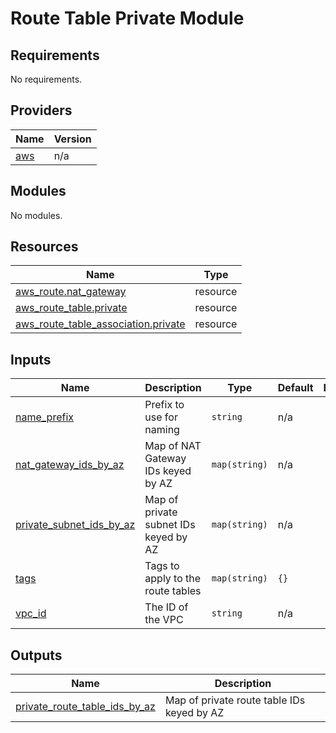 # Route Table Private Module

<!-- BEGIN_TF_DOCS -->
## Requirements

No requirements.

## Providers

| Name | Version |
|------|---------|
| <a name="provider_aws"></a> [aws](#provider\_aws) | n/a |

## Modules

No modules.

## Resources

| Name | Type |
|------|------|
| [aws_route.nat_gateway](https://registry.terraform.io/providers/hashicorp/aws/latest/docs/resources/route) | resource |
| [aws_route_table.private](https://registry.terraform.io/providers/hashicorp/aws/latest/docs/resources/route_table) | resource |
| [aws_route_table_association.private](https://registry.terraform.io/providers/hashicorp/aws/latest/docs/resources/route_table_association) | resource |

## Inputs

| Name | Description | Type | Default | Required |
|------|-------------|------|---------|:--------:|
| <a name="input_name_prefix"></a> [name\_prefix](#input\_name\_prefix) | Prefix to use for naming | `string` | n/a | yes |
| <a name="input_nat_gateway_ids_by_az"></a> [nat\_gateway\_ids\_by\_az](#input\_nat\_gateway\_ids\_by\_az) | Map of NAT Gateway IDs keyed by AZ | `map(string)` | n/a | yes |
| <a name="input_private_subnet_ids_by_az"></a> [private\_subnet\_ids\_by\_az](#input\_private\_subnet\_ids\_by\_az) | Map of private subnet IDs keyed by AZ | `map(string)` | n/a | yes |
| <a name="input_tags"></a> [tags](#input\_tags) | Tags to apply to the route tables | `map(string)` | `{}` | no |
| <a name="input_vpc_id"></a> [vpc\_id](#input\_vpc\_id) | The ID of the VPC | `string` | n/a | yes |

## Outputs

| Name | Description |
|------|-------------|
| <a name="output_private_route_table_ids_by_az"></a> [private\_route\_table\_ids\_by\_az](#output\_private\_route\_table\_ids\_by\_az) | Map of private route table IDs keyed by AZ |
<!-- END_TF_DOCS -->

